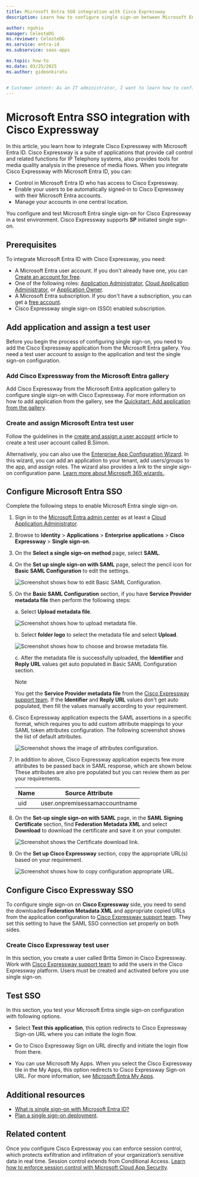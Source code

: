 ```yaml
---
title: Microsoft Entra SSO integration with Cisco Expressway
description: Learn how to configure single sign-on between Microsoft Entra ID and Cisco Expressway.

author: nguhiu
manager: CelesteDG
ms.reviewer: CelesteDG
ms.service: entra-id
ms.subservice: saas-apps

ms.topic: how-to
ms.date: 03/25/2025
ms.author: gideonkiratu


# Customer intent: As an IT administrator, I want to learn how to configure single sign-on between Microsoft Entra ID and Cisco Expressway so that I can control who has access to Cisco Expressway, enable automatic sign-in with Microsoft Entra accounts, and manage my accounts in one central location.
---
```


# Microsoft Entra SSO integration with Cisco Expressway

In this article, you learn how to integrate Cisco Expressway with Microsoft Entra ID. Cisco Expressway is a suite of applications that provide call control and related functions for IP Telephony systems, also provides tools for media quality analysis in the presence of media flows. When you integrate Cisco Expressway with Microsoft Entra ID, you can:

* Control in Microsoft Entra ID who has access to Cisco Expressway.
* Enable your users to be automatically signed-in to Cisco Expressway with their Microsoft Entra accounts.
* Manage your accounts in one central location.

You configure and test Microsoft Entra single sign-on for Cisco Expressway in a test environment. Cisco Expressway supports **SP** initiated single sign-on.

## Prerequisites

To integrate Microsoft Entra ID with Cisco Expressway, you need:

* A Microsoft Entra user account. If you don't already have one, you can [Create an account for free](https://azure.microsoft.com/free/?WT.mc_id=A261C142F).
* One of the following roles: [Application Administrator](/entra/identity/role-based-access-control/permissions-reference#application-administrator), [Cloud Application Administrator](/entra/identity/role-based-access-control/permissions-reference#cloud-application-administrator), or [Application Owner](/entra/fundamentals/users-default-permissions#owned-enterprise-applications).
* A Microsoft Entra subscription. If you don't have a subscription, you can get a [free account](https://azure.microsoft.com/free/).
* Cisco Expressway single sign-on (SSO) enabled subscription.

## Add application and assign a test user

Before you begin the process of configuring single sign-on, you need to add the Cisco Expressway application from the Microsoft Entra gallery. You need a test user account to assign to the application and test the single sign-on configuration.

<a name='add-cisco-expressway-from-the-azure-ad-gallery'></a>

### Add Cisco Expressway from the Microsoft Entra gallery

Add Cisco Expressway from the Microsoft Entra application gallery to configure single sign-on with Cisco Expressway. For more information on how to add application from the gallery, see the [Quickstart: Add application from the gallery](~/identity/enterprise-apps/add-application-portal.md).

<a name='create-and-assign-azure-ad-test-user'></a>

### Create and assign Microsoft Entra test user

Follow the guidelines in the [create and assign a user account](~/identity/enterprise-apps/add-application-portal-assign-users.md) article to create a test user account called B.Simon.

Alternatively, you can also use the [Enterprise App Configuration Wizard](https://portal.office.com/AdminPortal/home?Q=Docs#/azureadappintegration). In this wizard, you can add an application to your tenant, add users/groups to the app, and assign roles. The wizard also provides a link to the single sign-on configuration pane. [Learn more about Microsoft 365 wizards.](/microsoft-365/admin/misc/azure-ad-setup-guides). 

<a name='configure-azure-ad-sso'></a>

## Configure Microsoft Entra SSO

Complete the following steps to enable Microsoft Entra single sign-on.

1. Sign in to the [Microsoft Entra admin center](https://entra.microsoft.com) as at least a [Cloud Application Administrator](~/identity/role-based-access-control/permissions-reference.md#cloud-application-administrator).
1. Browse to **Identity** > **Applications** > **Enterprise applications** > **Cisco Expressway** > **Single sign-on**.
1. On the **Select a single sign-on method** page, select **SAML**.
1. On the **Set up single sign-on with SAML** page, select the pencil icon for **Basic SAML Configuration** to edit the settings.

   ![Screenshot shows how to edit Basic SAML Configuration.](common/edit-urls.png "Basic Configuration")

1. On the **Basic SAML Configuration** section, if you have **Service Provider metadata file** then perform the following steps:

	a. Select **Upload metadata file**.

    ![Screenshot shows how to upload metadata file.](common/upload-metadata.png "File")

	b. Select **folder logo** to select the metadata file and select **Upload**.

	![Screenshot shows how to choose and browse metadata file.](common/browse-upload-metadata.png "Folder")

	c. After the metadata file is successfully uploaded, the **Identifier** and **Reply URL** values get auto populated in Basic SAML Configuration section.

	> [!Note]
	> You get the **Service Provider metadata file** from the [Cisco Expressway support team](mailto:Tp-global@cisco.com). If the **Identifier** and **Reply URL** values don't get auto populated, then fill the values manually according to your requirement.

1. Cisco Expressway application expects the SAML assertions in a specific format, which requires you to add custom attribute mappings to your SAML token attributes configuration. The following screenshot shows the list of default attributes.

	![Screenshot shows the image of attributes configuration.](common/default-attributes.png "Image")

1. In addition to above, Cisco Expressway application expects few more attributes to be passed back in SAML response, which are shown below. These attributes are also pre populated but you can review them as per your requirements.

	| Name |  Source Attribute|
	| ---------------|  --------- |
	| uid | user.onpremisessamaccountname |

1. On the **Set-up single sign-on with SAML** page, in the **SAML Signing Certificate** section, find **Federation Metadata XML** and select **Download** to download the certificate and save it on your computer.

    ![Screenshot shows the Certificate download link.](common/metadataxml.png "Certificate")

1. On the **Set up Cisco Expressway** section, copy the appropriate URL(s) based on your requirement.

	![Screenshot shows how to copy configuration appropriate URL.](common/copy-configuration-urls.png "Metadata")

## Configure Cisco Expressway SSO

To configure single sign-on on **Cisco Expressway** side, you need to send the downloaded **Federation Metadata XML** and appropriate copied URLs from the application configuration to [Cisco Expressway support team](mailto:Tp-global@cisco.com). They set this setting to have the SAML SSO connection set properly on both sides.

### Create Cisco Expressway test user

In this section, you create a user called Britta Simon in Cisco Expressway. Work with [Cisco Expressway support team](mailto:Tp-global@cisco.com) to add the users in the Cisco Expressway platform. Users must be created and activated before you use single sign-on.

## Test SSO 

In this section, you test your Microsoft Entra single sign-on configuration with following options. 

* Select **Test this application**, this option redirects to Cisco Expressway Sign-on URL where you can initiate the login flow. 

* Go to Cisco Expressway Sign on URL directly and initiate the login flow from there.

* You can use Microsoft My Apps. When you select the Cisco Expressway tile in the My Apps, this option redirects to Cisco Expressway Sign-on URL. For more information, see [Microsoft Entra My Apps](/azure/active-directory/manage-apps/end-user-experiences#azure-ad-my-apps).

## Additional resources

* [What is single sign-on with Microsoft Entra ID?](~/identity/enterprise-apps/what-is-single-sign-on.md)
* [Plan a single sign-on deployment](~/identity/enterprise-apps/plan-sso-deployment.md).

## Related content

Once you configure Cisco Expressway you can enforce session control, which protects exfiltration and infiltration of your organization’s sensitive data in real time. Session control extends from Conditional Access. [Learn how to enforce session control with Microsoft Cloud App Security](/cloud-app-security/proxy-deployment-aad).
